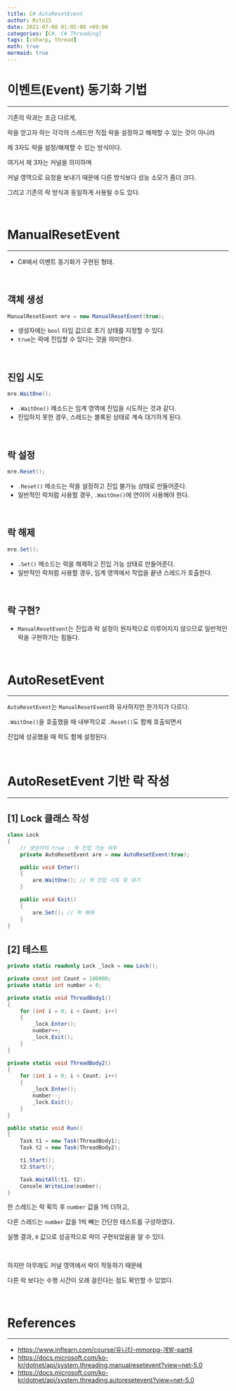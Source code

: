 ```yaml
---
title: C# AutoResetEvent
author: Rito15
date: 2021-07-08 01:05:00 +09:00
categories: [C#, C# Threading]
tags: [csharp, thread]
math: true
mermaid: true
---
```


# 이벤트(Event) 동기화 기법
---

기존의 락과는 조금 다르게,

락을 얻고자 하는 각각의 스레드만 직접 락을 설정하고 해제할 수 있는 것이 아니라

제 3자도 락을 설정/해제할 수 있는 방식이다.

여기서 제 3자는 커널을 의미하며

커널 영역으로 요청을 보내기 때문에 다른 방식보다 성능 소모가 좀더 크다.

그리고 기존의 락 방식과 동일하게 사용될 수도 있다.

<br>

# ManualResetEvent
---

- C#에서 이벤트 동기화가 구현된 형태.

<br>

## 객체 생성

```cs
ManualResetEvent mre = new ManualResetEvent(true);
```

- 생성자에는 `bool` 타입 값으로 초기 상태를 지정할 수 있다.
- `true`는 락에 진입할 수 있다는 것을 의미한다.

<br>

## 진입 시도

```cs
mre.WaitOne();
```

- `.WaitOne()` 메소드는 임계 영역에 진입을 시도하는 것과 같다.
- 진입하지 못한 경우, 스레드는 블록된 상태로 계속 대기하게 된다.

<br>

## 락 설정

```cs
mre.Reset();
```

- `.Reset()` 메소드는 락을 설정하고 진입 불가능 상태로 만들어준다.
- 일반적인 락처럼 사용할 경우, `.WaitOne()`에 연이어 사용해야 한다.

<br>

## 락 해제

```cs
mre.Set();
```

- `.Set()` 메소드는 락을 해제하고 진입 가능 상태로 만들어준다.
- 일반적인 락처럼 사용할 경우, 임계 영역에서 작업을 끝낸 스레드가 호출한다.

<br>

## 락 구현?
- `ManualResetEvent`는 진입과 락 설정이 원자적으로 이루어지지 않으므로 일반적인 락을 구현하기는 힘들다.

<br>

# AutoResetEvent
---

`AutoResetEvent`는 `ManualResetEvent`와 유사하지만 한가지가 다르다.

`.WaitOne()`을 호출했을 때 내부적으로 `.Reset()`도 함께 호출되면서

진입에 성공했을 때 락도 함께 설정된다.

<br>

# AutoResetEvent 기반 락 작성
---

## [1] Lock 클래스 작성

```cs
class Lock
{
    // 생성자의 true : 락 진입 가능 여부
    private AutoResetEvent are = new AutoResetEvent(true);

    public void Enter()
    {
        are.WaitOne(); // 락 진입 시도 및 대기
    }

    public void Exit()
    {
        are.Set(); // 락 해제
    }
}
```

## [2] 테스트

```cs
private static readonly Lock _lock = new Lock();

private const int Count = 100000;
private static int number = 0;

private static void ThreadBody1()
{
    for (int i = 0; i < Count; i++)
    {
        _lock.Enter();
        number++;
        _lock.Exit();
    }
}

private static void ThreadBody2()
{
    for (int i = 0; i < Count; i++)
    {
        _lock.Enter();
        number--;
        _lock.Exit();
    }
}

public static void Run()
{
    Task t1 = new Task(ThreadBody1);
    Task t2 = new Task(ThreadBody2);

    t1.Start();
    t2.Start();

    Task.WaitAll(t1, t2);
    Console.WriteLine(number);
}
```

한 스레드는 락 획득 후 `number` 값을 1씩 더하고,

다른 스레드는 `number` 값을 1씩 빼는 간단한 테스트를 구성하였다.

실행 결과, `0` 값으로 성공적으로 락이 구현되었음을 알 수 있다.

<br>

하지만 아무래도 커널 영역에서 락이 작동하기 때문에

다른 락 보다는 수행 시간이 오래 걸린다는 점도 확인할 수 있었다.

<br>

# References
---
- <https://www.inflearn.com/course/유니티-mmorpg-개발-part4>
- <https://docs.microsoft.com/ko-kr/dotnet/api/system.threading.manualresetevent?view=net-5.0>
- <https://docs.microsoft.com/ko-kr/dotnet/api/system.threading.autoresetevent?view=net-5.0>


